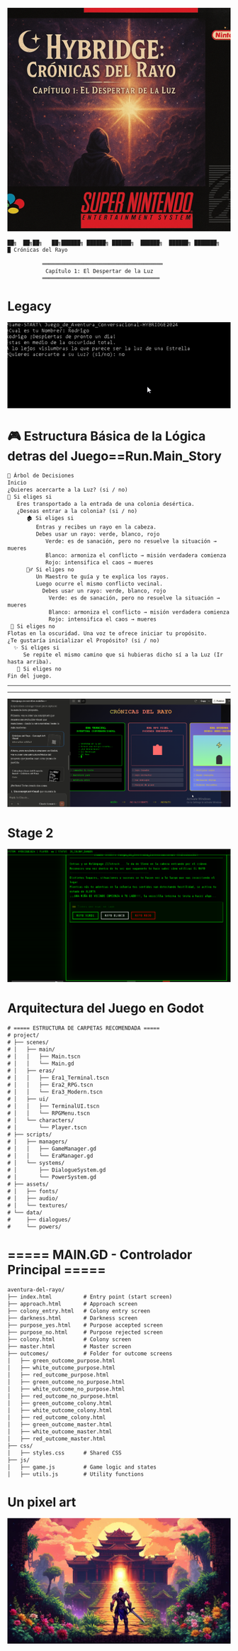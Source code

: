![Vista previa del juego](caratula.png)
```text
██╗  ██╗██╗   ██╗██████╗ ██████╗ ██████╗  ██████╗  ██████╗ ███████╗
█ Crónicas del Rayo

           ══════════════════════════════════════
            Capítulo 1: El Despertar de la Luz
           ═════════════════════════════════════
```





# Legacy



![Vista previa del juego](PreviewTerminal.png)




# 🎮 Estructura Básica de la Lógica detras del Juego==Run.Main_Story

   ```
🌟 Árbol de Decisiones
Inicio
¿Quieres acercarte a la Luz? (si / no)
   🔹 Si eliges si
      Eres transportado a la entrada de una colonia desértica.
      ¿Deseas entrar a la colonia? (si / no)
         🏚️ Si eliges si
            Entras y recibes un rayo en la cabeza.
            Debes usar un rayo: verde, blanco, rojo
               Verde: es de sanación, pero no resuelve la situación → mueres
               Blanco: armoniza el conflicto → misión verdadera comienza
               Rojo: intensifica el caos → mueres
         🧙‍♂️ Si eliges no
            Un Maestro te guía y te explica los rayos.
            Luego ocurre el mismo conflicto vecinal.
              Debes usar un rayo: verde, blanco, rojo
                Verde: es de sanación, pero no resuelve la situación → mueres
                Blanco: armoniza el conflicto → misión verdadera comienza
                Rojo: intensifica el caos → mueres
    🔹 Si eliges no
Flotas en la oscuridad. Una voz te ofrece iniciar tu propósito.
  ¿Te gustaría inicializar el Propósito? (si / no)
     ✨ Si eliges si
        Se repite el mismo camino que si hubieras dicho sí a la Luz (Ir hasta arriba).
      🚫 Si eliges no
  Fin del juego.

   ```



----------------------------------------------------------------------------------
----------------------------------------------------------------------------------
![Vista previa del juego](maqueta.png)



# Stage 2




![Vista previa del juego](preview2.png)



# Arquitectura del Juego en Godot
```
# ===== ESTRUCTURA DE CARPETAS RECOMENDADA =====
# project/
# ├── scenes/
# │   ├── main/
# │   │   ├── Main.tscn
# │   │   └── Main.gd
# │   ├── eras/
# │   │   ├── Era1_Terminal.tscn
# │   │   ├── Era2_RPG.tscn
# │   │   └── Era3_Modern.tscn
# │   ├── ui/
# │   │   ├── TerminalUI.tscn
# │   │   └── RPGMenu.tscn
# │   └── characters/
# │       └── Player.tscn
# ├── scripts/
# │   ├── managers/
# │   │   ├── GameManager.gd
# │   │   └── EraManager.gd
# │   └── systems/
# │       ├── DialogueSystem.gd
# │       └── PowerSystem.gd
# ├── assets/
# │   ├── fonts/
# │   ├── audio/
# │   └── textures/
# └── data/
#     ├── dialogues/
#     └── powers/

```



# ===== MAIN.GD - Controlador Principal =====


   ```
aventura-del-rayo/
├── index.html          # Entry point (start screen)
├── approach.html       # Approach screen
├── colony_entry.html   # Colony entry screen
├── darkness.html       # Darkness screen
├── purpose_yes.html    # Purpose accepted screen
├── purpose_no.html     # Purpose rejected screen
├── colony.html         # Colony screen
├── master.html         # Master screen
├── outcomes/           # Folder for outcome screens
│   ├── green_outcome_purpose.html
│   ├── white_outcome_purpose.html
│   ├── red_outcome_purpose.html
│   ├── green_outcome_no_purpose.html
│   ├── white_outcome_no_purpose.html
│   ├── red_outcome_no_purpose.html
│   ├── green_outcome_colony.html
│   ├── white_outcome_colony.html
│   ├── red_outcome_colony.html
│   ├── green_outcome_master.html
│   ├── white_outcome_master.html
│   ├── red_outcome_master.html
├── css/
│   ├── styles.css      # Shared CSS
├── js/
│   ├── game.js         # Game logic and states
│   ├── utils.js        # Utility functions

   ```
# Un pixel art 
![Vista previa del juego](pixelart.jpeg)
